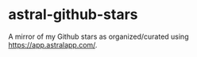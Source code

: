 # astral-github-stars
A mirror of my Github stars as organized/curated using https://app.astralapp.com/.
